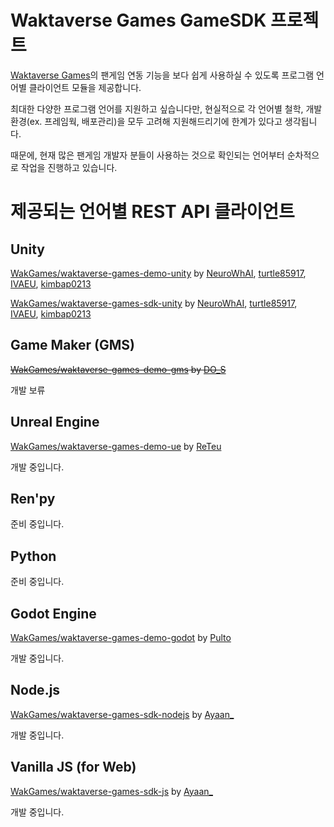 # Waktaverse Games GameSDK 프로젝트
[Waktaverse Games](https://waktaverse.games)의 팬게임 연동 기능을 보다 쉽게 사용하실 수 있도록 프로그램 언어별 클라이언트 모듈을 제공합니다.

최대한 다양한 프로그램 언어를 지원하고 싶습니다만, 현실적으로 각 언어별 철학, 개발환경(ex. 프레임웍, 배포관리)을 모두 고려해 지원해드리기에 한계가 있다고 생각됩니다.

때문에, 현재 많은 팬게임 개발자 분들이 사용하는 것으로 확인되는 언어부터 순차적으로 작업을 진행하고 있습니다.

# 제공되는 언어별 REST API 클라이언트

## Unity
[WakGames/waktaverse-games-demo-unity](https://github.com/WakGames/waktaverse-games-demo-unity.git) by [NeuroWhAI](https://github.com/NeuroWhAI), [turtle85917](https://github.com/turtle85917), [IVAEU](https://github.com/IVAEU), [kimbap0213](https://github.com/kimbap0213)

[WakGames/waktaverse-games-sdk-unity](https://github.com/WakGames/waktaverse-games-sdk-unity.git) by [NeuroWhAI](https://github.com/NeuroWhAI), [turtle85917](https://github.com/turtle85917), [IVAEU](https://github.com/IVAEU), [kimbap0213](https://github.com/kimbap0213)

## Game Maker (GMS)
~~[WakGames/waktaverse-games-demo-gms](https://github.com/WakGames/waktaverse-games-demo-gms.git) by [DO_S](https://github.com/DOS0313)~~
   
개발 보류

## Unreal Engine
[WakGames/waktaverse-games-demo-ue](https://github.com/WakGames/waktaverse-games-demo-ue) by [ReTeu](https://github.com/reteu5)   
   
개발 중입니다.

## Ren'py
준비 중입니다.

## Python
준비 중입니다.

## Godot Engine
[WakGames/waktaverse-games-demo-godot](https://github.com/WakGames/waktaverse-games-demo-godot) by [Pulto](https://github.com/turtle85917)   
   
개발 중입니다.

## Node.js
[WakGames/waktaverse-games-sdk-nodejs](https://github.com/WakGames/waktaverse-games-sdk-nodejs.git) by [Ayaan_](https://github.com/kms0219kms)   
   
개발 중입니다.

## Vanilla JS (for Web)
[WakGames/waktaverse-games-sdk-js](https://github.com/WakGames/waktaverse-games-sdk-js.git) by [Ayaan_](https://github.com/kms0219kms)   
   
개발 중입니다.
